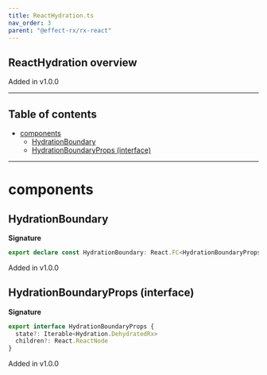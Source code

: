 ```yaml
---
title: ReactHydration.ts
nav_order: 3
parent: "@effect-rx/rx-react"
---
```


## ReactHydration overview

Added in v1.0.0

---

<h2 class="text-delta">Table of contents</h2>

- [components](#components)
  - [HydrationBoundary](#hydrationboundary)
  - [HydrationBoundaryProps (interface)](#hydrationboundaryprops-interface)

---

# components

## HydrationBoundary

**Signature**

```ts
export declare const HydrationBoundary: React.FC<HydrationBoundaryProps>
```

Added in v1.0.0

## HydrationBoundaryProps (interface)

**Signature**

```ts
export interface HydrationBoundaryProps {
  state?: Iterable<Hydration.DehydratedRx>
  children?: React.ReactNode
}
```

Added in v1.0.0
